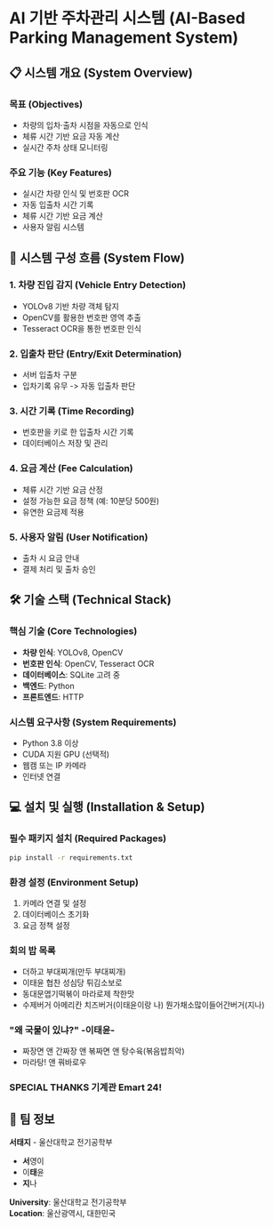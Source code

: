 # AI 기반 주차관리 시스템 (AI-Based Parking Management System)

## 📋 시스템 개요 (System Overview)

### 목표 (Objectives)
- 차량의 입차·출차 시점을 자동으로 인식
- 체류 시간 기반 요금 자동 계산
- 실시간 주차 상태 모니터링

### 주요 기능 (Key Features)
- 실시간 차량 인식 및 번호판 OCR
- 자동 입출차 시간 기록
- 체류 시간 기반 요금 계산
- 사용자 알림 시스템

## 🔄 시스템 구성 흐름 (System Flow)

### 1. 차량 진입 감지 (Vehicle Entry Detection)
- YOLOv8 기반 차량 객체 탐지
- OpenCV를 활용한 번호판 영역 추출
- Tesseract OCR을 통한 번호판 인식

### 2. 입출차 판단 (Entry/Exit Determination)
- 서버 입출차 구분
- 입차기록 유무 -> 자동 입출차 판단

### 3. 시간 기록 (Time Recording)
- 번호판을 키로 한 입출차 시간 기록
- 데이터베이스 저장 및 관리

### 4. 요금 계산 (Fee Calculation)
- 체류 시간 기반 요금 산정
- 설정 가능한 요금 정책 (예: 10분당 500원)
- 유연한 요금제 적용

### 5. 사용자 알림 (User Notification)
- 출차 시 요금 안내
- 결제 처리 및 출차 승인

## 🛠 기술 스택 (Technical Stack)

### 핵심 기술 (Core Technologies)
- **차량 인식**: YOLOv8, OpenCV
- **번호판 인식**: OpenCV, Tesseract OCR
- **데이터베이스**: SQLite 고려 중
- **백엔드**: Python
- **프론트엔드**: HTTP

### 시스템 요구사항 (System Requirements)
- Python 3.8 이상
- CUDA 지원 GPU (선택적)
- 웹캠 또는 IP 카메라
- 인터넷 연결

## 💻 설치 및 실행 (Installation & Setup)

### 필수 패키지 설치 (Required Packages)
```bash
pip install -r requirements.txt
```

### 환경 설정 (Environment Setup)
1. 카메라 연결 및 설정
2. 데이터베이스 초기화
3. 요금 정책 설정


### 회의 밥 목록
- 더하고 부대찌개(만두 부대찌개)
- 이태윤 협찬 성심당 튀김소보로
- 동대문엽기떡볶이 마라로제 착한맛
- 수제버거 아메리칸 치즈버거(이태윤이랑 나) 뭔가채소많이들어간버거(지나)
### "왜 국물이 있냐?" -이태윤-
- 짜장면 앤 간짜장 앤 볶짜면 앤 탕수육(볶음밥최악)
- 마라탕! 앤 꿔바로우
### SPECIAL THANKS 기계관 Emart 24!

## 👥 팀 정보

**서태지** - 울산대학교 전기공학부 
- **서**영이 
- 이**태**윤
- **지**나

**University**: 울산대학교 전기공학부  
**Location**: 울산광역시, 대한민국


